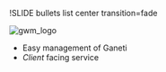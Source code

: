 !SLIDE bullets list center transition=fade

![gwm_logo](logo.png)

* Easy management of Ganeti
* _Client_ facing service
